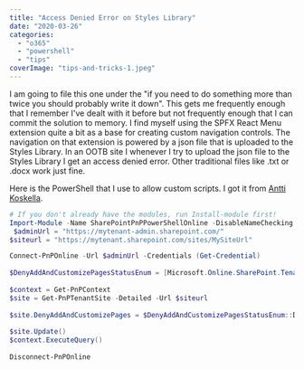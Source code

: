 ```yaml
---
title: "Access Denied Error on Styles Library"
date: "2020-03-26"
categories: 
  - "o365"
  - "powershell"
  - "tips"
coverImage: "tips-and-tricks-1.jpeg"
---
```


I am going to file this one under the "if you need to do something more than twice you should probably write it down". This gets me frequently enough that I remember I've dealt with it before but not frequently enough that I can commit the solution to memory. I find myself using the SPFX React Menu extension quite a bit as a base for creating custom navigation controls. The navigation on that extension is powered by a json file that is uploaded to the Styles Library. In an OOTB site I whenever I try to upload the json file to the Styles Library I get an access denied error. Other traditional files like .txt or .docx work just fine.

Here is the PowerShell that I use to allow custom scripts. I got it from [Antti Koskella](https://www.koskila.net/how-to-enable-custom-scripts-for-a-sharepoint-online-site-collection/).

```powershell
# If you don't already have the modules, run Install-module first!
Import-Module -Name SharePointPnPPowerShellOnline -DisableNameChecking
 $adminUrl = "https://mytenant-admin.sharepoint.com/"
$siteurl = "https://mytenant.sharepoint.com/sites/MySiteUrl"

Connect-PnPOnline -Url $adminUrl -Credentials (Get-Credential)
 
$DenyAddAndCustomizePagesStatusEnum = [Microsoft.Online.SharePoint.TenantAdministration.DenyAddAndCustomizePagesStatus]
 
$context = Get-PnPContext
$site = Get-PnPTenantSite -Detailed -Url $siteurl
 
$site.DenyAddAndCustomizePages = $DenyAddAndCustomizePagesStatusEnum::Disabled
 
$site.Update()
$context.ExecuteQuery()
 
Disconnect-PnPOnline
```
